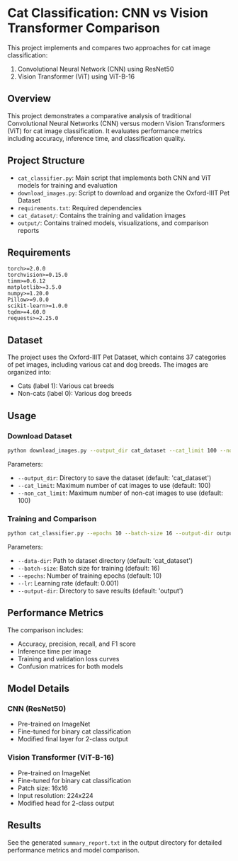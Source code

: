 # Cat Classification: CNN vs Vision Transformer Comparison

This project implements and compares two approaches for cat image classification:

1. Convolutional Neural Network (CNN) using ResNet50
2. Vision Transformer (ViT) using ViT-B-16

## Overview

This project demonstrates a comparative analysis of traditional Convolutional Neural Networks (CNN) versus modern Vision Transformers (ViT) for cat image classification. It evaluates performance metrics including accuracy, inference time, and classification quality.

## Project Structure

- `cat_classifier.py`: Main script that implements both CNN and ViT models for training and evaluation
- `download_images.py`: Script to download and organize the Oxford-IIIT Pet Dataset
- `requirements.txt`: Required dependencies
- `cat_dataset/`: Contains the training and validation images
- `output/`: Contains trained models, visualizations, and comparison reports

## Requirements

```
torch>=2.0.0
torchvision>=0.15.0
timm>=0.6.12
matplotlib>=3.5.0
numpy>=1.20.0
Pillow>=9.0.0
scikit-learn>=1.0.0
tqdm>=4.60.0
requests>=2.25.0
```

## Dataset

The project uses the Oxford-IIIT Pet Dataset, which contains 37 categories of pet images, including various cat and dog breeds. The images are organized into:

- Cats (label 1): Various cat breeds
- Non-cats (label 0): Various dog breeds

## Usage

### Download Dataset

```bash
python download_images.py --output_dir cat_dataset --cat_limit 100 --non_cat_limit 100
```

Parameters:

- `--output_dir`: Directory to save the dataset (default: 'cat_dataset')
- `--cat_limit`: Maximum number of cat images to use (default: 100)
- `--non_cat_limit`: Maximum number of non-cat images to use (default: 100)

### Training and Comparison

```bash
python cat_classifier.py --epochs 10 --batch-size 16 --output-dir output
```

Parameters:

- `--data-dir`: Path to dataset directory (default: 'cat_dataset')
- `--batch-size`: Batch size for training (default: 16)
- `--epochs`: Number of training epochs (default: 10)
- `--lr`: Learning rate (default: 0.001)
- `--output-dir`: Directory to save results (default: 'output')

## Performance Metrics

The comparison includes:

- Accuracy, precision, recall, and F1 score
- Inference time per image
- Training and validation loss curves
- Confusion matrices for both models

## Model Details

### CNN (ResNet50)

- Pre-trained on ImageNet
- Fine-tuned for binary cat classification
- Modified final layer for 2-class output

### Vision Transformer (ViT-B-16)

- Pre-trained on ImageNet
- Fine-tuned for binary cat classification
- Patch size: 16x16
- Input resolution: 224x224
- Modified head for 2-class output

## Results

See the generated `summary_report.txt` in the output directory for detailed performance metrics and model comparison.

